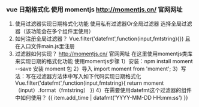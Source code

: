 ### vue 日期格式化   使用 momentjs   http://momentjs.cn/ 官网网址
1. 使用过滤器实现日期格式化功能
   使用私有过滤器Or全局过滤器   选择全局过滤器（该功能会在多个组件里使用）
2. 如何注册全局过滤器？
    Vue.filter('datefmt',function(input,fmtstring){})
    且在入口文件main.js里注册
3. 过滤器如何实现？  http://momentjs.cn/ 官网网址
    在这里使用momentjs类库来实现日期的格式化功能
    使用momentjs步骤
    1）安装：npm install moment --save  安装 moment 包
    2）导入 import moment from 'moment';
    3）写法：写在过滤器方法体中写入如下代码实现日期格式化
     Vue.filter('datefmt',function(input,fmtstring){
          return moment（input）.format（fmtstring）
     })
    4）在需要使用datefmt这个过滤器的组件中如何使用？
    {{ item.add_time | datafmt('YYYY-MM-DD HH:mm:ss') }}
    
       
